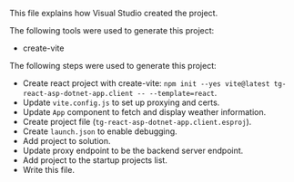 This file explains how Visual Studio created the project.

The following tools were used to generate this project:
- create-vite

The following steps were used to generate this project:
- Create react project with create-vite: `npm init --yes vite@latest tg-react-asp-dotnet-app.client -- --template=react`.
- Update `vite.config.js` to set up proxying and certs.
- Update `App` component to fetch and display weather information.
- Create project file (`tg-react-asp-dotnet-app.client.esproj`).
- Create `launch.json` to enable debugging.
- Add project to solution.
- Update proxy endpoint to be the backend server endpoint.
- Add project to the startup projects list.
- Write this file.

